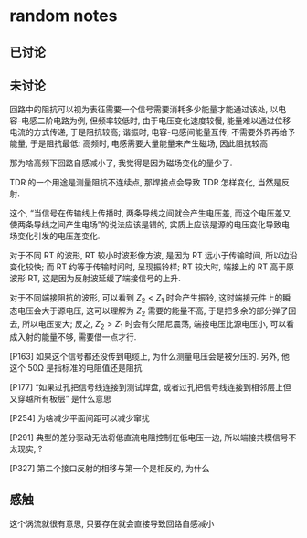# random notes

## 已讨论

## 未讨论

回路中的阻抗可以视为表征需要一个信号需要消耗多少能量才能通过该处, 以电容-电感二阶电路为例, 但频率较低时, 由于电压变化速度较慢, 能量难以通过位移电流的方式传递, 于是阻抗较高; 谐振时, 电容-电感间能量互传, 不需要外界再给予能量, 于是阻抗最低; 高频时, 电感需要大量能量来产生磁场, 因此阻抗较高

那为啥高频下回路自感减小了, 我觉得是因为磁场变化的量少了.

TDR 的一个用途是测量阻抗不连续点, 那焊接点会导致 TDR 怎样变化, 当然是反射.

这个, “当信号在传输线上传播时, 两条导线之间就会产生电压差, 而这个电压差又使两条导线之间产生电场”的说法应该是错的, 实质上应该是源的电压变化导致电场变化引发的电压差变化.

对于不同 RT 的波形, RT 较小时波形像方波, 是因为 RT 远小于传输时间, 所以边沿变化较快; 而 RT 约等于传输时间时, 呈现振铃样; RT 较大时, 端接上的 RT 高于原波形 RT, 这是因为反射波延缓了端接信号的上升.

对于不同端接阻抗的波形, 可以看到 $Z_2 < Z_1$ 时会产生振铃, 这时端接元件上的瞬态电压会大于源电压, 这可以理解为 $Z_2$ 需要的能量不高, 于是把多余的部分弹了回去, 所以电压变大; 反之, $Z_2 > Z_1$ 时会有欠阻尼震荡, 端接电压比源电压小, 可以看成入射的能量不够, 需要借一点才行.

[P163] 如果这个信号都还没传到电缆上, 为什么测量电压会是被分压的. 另外, 他这个 50Ω 是指标准的电阻值还是阻抗

[P177] “如果过孔把信号线连接到测试焊盘, 或者过孔把信号线连接到相邻层上但又穿越所有板层” 是什么意思

[P254] 为啥减少平面间距可以减少窜扰

[P291] 典型的差分驱动无法将低直流电阻控制在低电压一边, 所以端接共模信号不太现实, ?

[P327] 第二个接口反射的相移与第一个是相反的, 为什么

## 感触

这个涡流就很有意思, 只要存在就会直接导致回路自感减小


